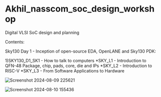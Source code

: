 # Akhil_nasscom_soc_design_workshop

 Digital VLSI SoC design and planning
 
 Contents:

Sky130 Day 1 - Inception of open-source EDA, OpenLANE and Sky130 PDK:

1)SKY130_D1_SK1 - How to talk to computers
*SKY_L1 - Introduction to QFN-48 Package, chip, pads, core, die and IPs
*SKY_L2 - Introduction to RISC-V
*SKY_L3 - From Software Applications to Hardware


![Screenshot 2024-08-09 225621](https://github.com/user-attachments/assets/f7aa98d5-70e6-4b9a-bf19-43696c19ecf7)

![Screenshot 2024-08-10 155436](https://github.com/user-attachments/assets/d07419c7-c779-4c0f-acbd-d1a7eafa56b9)
